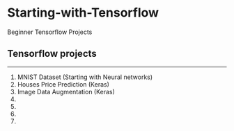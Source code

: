 # Starting-with-Tensorflow
Beginner Tensorflow Projects


## Tensorflow projects 
---
1. MNIST Dataset (Starting with Neural networks)
2. Houses Price Prediction (Keras)
3. Image Data Augmentation (Keras)
4.
5.
6.
7.

